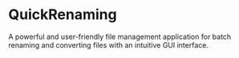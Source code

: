 # QuickRenaming
A powerful and user-friendly file management application for batch renaming and converting files with an intuitive GUI interface.
